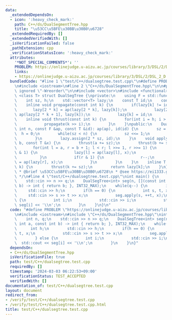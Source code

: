 ```yaml
---
data:
  _extendedDependsOn:
  - icon: ':heavy_check_mark:'
    path: C++/ds/DualSegmentTree.hpp
    title: "\u53CC\u5BFE\u30BB\u30B0\u6728"
  _extendedRequiredBy: []
  _extendedVerifiedWith: []
  _isVerificationFailed: false
  _pathExtension: cpp
  _verificationStatusIcon: ':heavy_check_mark:'
  attributes:
    '*NOT_SPECIAL_COMMENTS*': ''
    PROBLEM: https://onlinejudge.u-aizu.ac.jp/courses/library/3/DSL/2/DSL_2_D
    links:
    - https://onlinejudge.u-aizu.ac.jp/courses/library/3/DSL/2/DSL_2_D
  bundledCode: "#line 1 \"test/C++/dualsegtree.test.cpp\"\n#define PROBLEM \"https://onlinejudge.u-aizu.ac.jp/courses/library/3/DSL/2/DSL_2_D\"\
    \n#include <iostream>\n#line 2 \"C++/ds/DualSegmentTree.hpp\"\n\n#pragma GCC diagnostic\
    \ ignored \"-Wreorder\"\n\n#include <vector>\n#include <functional>\ntemplate\
    \ <class T> struct DualSegTree {\nprivate:\n    using F = std::function<T(T, T)>;\n\
    \    int sz, h;\n    std::vector<T> lazy;\n    const T id;\n    const F ap;\n\
    \    inline void propagate(const int k) {\n        if(lazy[k] != id) {\n     \
    \       lazy[2 * k] = ap(lazy[2 * k], lazy[k]);\n            lazy[2 * k + 1] =\
    \ ap(lazy[2 * k + 1], lazy[k]);\n            lazy[k] = id;\n        }\n    }\n\
    \    inline void thrust(const int k) {\n        for(int i = h; i > 0; i--) {\n\
    \            propagate(k >> i);\n        }\n    }\npublic:\n    DualSegTree(const\
    \ int n, const F &ap, const T &id): ap(ap), id(id) {\n        sz = 1;\n      \
    \  h = 0;\n        while(sz < n) {\n            sz <<= 1;\n            h++;\n\
    \        }\n        lazy.assign(2 * sz, id);\n    }\n    void apply(int a, int\
    \ b, const T &x) {\n        thrust(a += sz);\n        thrust(b += sz - 1);\n \
    \       for(int l = a, r = b + 1; l < r; l >>= 1, r >>= 1) {\n            if(l\
    \ & 1) {\n                lazy[l] = ap(lazy[l], x);\n                l++;\n  \
    \          }\n            if(r & 1) {\n                r--;\n                lazy[r]\
    \ = ap(lazy[r], x);\n            }\n        }\n    }\n    inline T operator[](int\
    \ k) {\n        thrust(k += sz);\n        return lazy[k];\n    }\n};\n\n/**\n\
    \ * @brief \u53CC\u5BFE\u30BB\u30B0\u6728\n * @see https://ei1333.github.io/library/structure/segment-tree/dual-segment-tree.hpp\n\
    \ */\n#line 4 \"test/C++/dualsegtree.test.cpp\"\nint main() {\n    int n, q;\n\
    \    std::cin >> n >> q;\n    DualSegTree<int> seg(n, [](const int a, const int\
    \ b) -> int { return b; }, INT32_MAX);\n    while(q--) {\n        int h;\n   \
    \     std::cin >> h;\n        if(h == 0) {\n            int s, t, x;\n       \
    \     std::cin >> s >> t >> x;\n            seg.apply(s, ++t, x);\n        } else\
    \ {\n            int i;\n            std::cin >> i;\n            std::cout <<\
    \ seg[i] << '\\n';\n        }\n    }\n}\n"
  code: "#define PROBLEM \"https://onlinejudge.u-aizu.ac.jp/courses/library/3/DSL/2/DSL_2_D\"\
    \n#include <iostream>\n#include \"C++/ds/DualSegmentTree.hpp\"\nint main() {\n\
    \    int n, q;\n    std::cin >> n >> q;\n    DualSegTree<int> seg(n, [](const\
    \ int a, const int b) -> int { return b; }, INT32_MAX);\n    while(q--) {\n  \
    \      int h;\n        std::cin >> h;\n        if(h == 0) {\n            int s,\
    \ t, x;\n            std::cin >> s >> t >> x;\n            seg.apply(s, ++t, x);\n\
    \        } else {\n            int i;\n            std::cin >> i;\n          \
    \  std::cout << seg[i] << '\\n';\n        }\n    }\n}"
  dependsOn:
  - C++/ds/DualSegmentTree.hpp
  isVerificationFile: true
  path: test/C++/dualsegtree.test.cpp
  requiredBy: []
  timestamp: '2024-03-03 06:22:53+09:00'
  verificationStatus: TEST_ACCEPTED
  verifiedWith: []
documentation_of: test/C++/dualsegtree.test.cpp
layout: document
redirect_from:
- /verify/test/C++/dualsegtree.test.cpp
- /verify/test/C++/dualsegtree.test.cpp.html
title: test/C++/dualsegtree.test.cpp
---
```

